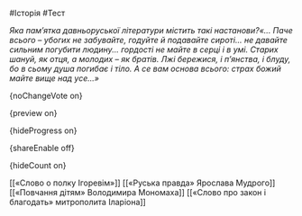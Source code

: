 #Історія #Тест

*Яка пам’ятка давньоруської літератури містить такі настанови?«... Паче всього – убогих не забувайте, годуйте й подавайте сироті... не давайте сильним  погубити людину... гордості не майте в серці і в умі. Старих шануй, як отця, а молодих – як  братів. Лжі бережися, і п’янства, і блуду, бо в сьому душа погибає і тіло. А се вам основа всього:  страх божий майте вище над усе...»*

{noChangeVote on}

{preview on}

{hideProgress on}

{shareEnable off}

{hideCount on}

[[«Слово о полку Ігоревім»]]
[[«Руська правда» Ярослава Мудрого]]
[[«Повчання дітям» Володимира Мономаха]]
[[«Слово про закон і благодать» митрополита Іларіона]]

